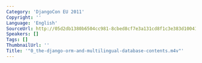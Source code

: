 ```yaml
---
Category: 'DjangoCon EU 2011'
Copyright: ''
Language: 'English'
SourceUrl: http://05d2db1380b6504cc981-8cbed8cf7e3a131cd8f1c3e383d10041.r93.cf2.rackcdn.com/djangocon-eu-2011/0_the-django-orm-and-multilingual-database-contents.m4v
Speakers: []
Tags: []
ThumbnailUrl: ''
Title: '"0_the-django-orm-and-multilingual-database-contents.m4v"'
---
```


